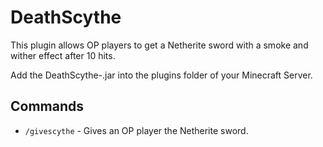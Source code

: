 # DeathScythe
This plugin allows OP players to get a Netherite sword with a smoke and wither effect after 10 hits.

Add the DeathScythe-<version>.jar into the plugins folder of your Minecraft Server.

## Commands
- `/givescythe` - Gives an OP player the Netherite sword.
